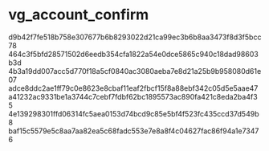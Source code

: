 # vg_account_confirm
d9b42f7fe518b758e307677b6b8293022d21ca99ec3b6b8aa3473f8d3f5bcc78
464c3f5bfd28571502d6eedb354cfa1822a54e0dce5865c940c18dad98603b3d
4b3a19dd007acc5d770f18a5cf0840ac3080aeba7e8d21a25b9b958080d61e07
adce8ddc2ae1ff79c0e8623e8cbaf11eaf2fbcf15f8a88ebf342c05d5e5aae47
a41232ac9331be1a3744c7cebf7fdbf62bc1895573ac890fa421c8eda2ba4f35
4e139298301ffd06314fc5aea0153d74bcd9c85e5bf4f523fc435ccd37d549b8
baf15c5579e5c8aa7aa82ea5c68fadc553e7e8a8f4c04627fac86f94a1e73476
